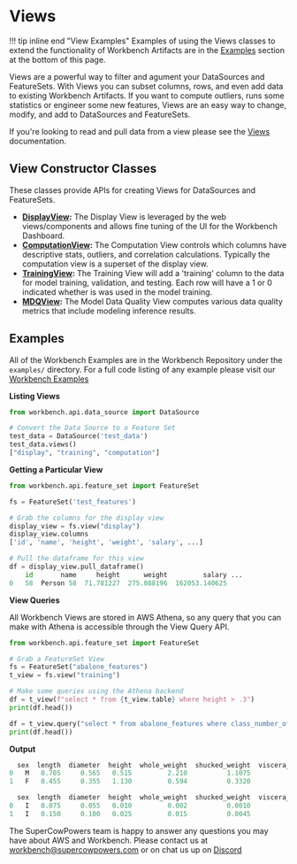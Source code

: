 # Views
!!! tip inline end "View Examples"
    Examples of using the Views classes to extend the functionality of Workbench Artifacts are in the [Examples](#examples) section at the bottom of this page. 
    
Views are a powerful way to filter and agument your DataSources and FeatureSets. With Views you can subset columns, rows, and even add data to existing Workbench Artifacts. If you want to compute outliers, runs some statistics or engineer some new features, Views are an easy way to change, modify, and add to DataSources and FeatureSets.

If you're looking to read and pull data from a view please see the [Views](../../api_classes/views.md) documentation.

    
## View Constructor Classes

These classes provide APIs for creating Views for DataSources and FeatureSets.

- **[DisplayView](display_view.md):** The Display View is leveraged by the web views/components and allows fine tuning of the UI for the Workbench Dashboard.
- **[ComputationView](computation_view.md):** The Computation View controls which columns have descriptive stats, outliers, and correlation calculations. Typically the computation view is a superset of the display view.
- **[TrainingView](training_view.md):** The Training View will add a 'training' column to the data for model training, validation, and testing. Each row will have a 1 or 0 indicated whether is was used in the model training.
- **[MDQView](mdq_view.md):** The Model Data Quality View computes various data quality metrics that include modeling inference results.

## Examples
All of the Workbench Examples are in the Workbench Repository under the `examples/` directory. For a full code listing of any example please visit our [Workbench Examples](https://github.com/SuperCowPowers/workbench/blob/main/examples)

**Listing Views**

```py title="views.py"
from workbench.api.data_source import DataSource

# Convert the Data Source to a Feature Set
test_data = DataSource('test_data')
test_data.views()
["display", "training", "computation"]
```

**Getting a Particular View**

```py title="views.py"
from workbench.api.feature_set import FeatureSet

fs = FeatureSet('test_features')

# Grab the columns for the display view
display_view = fs.view("display")
display_view.columns
['id', 'name', 'height', 'weight', 'salary', ...]

# Pull the dataframe for this view
df = display_view.pull_dataframe()
	id       name     height      weight         salary	...
0   58  Person 58  71.781227  275.088196  162053.140625  
```

**View Queries**

All Workbench Views are stored in AWS Athena, so any query that you can make with Athena is accessible through the View Query API.

```py title="view_query.py"
from workbench.api.feature_set import FeatureSet

# Grab a FeatureSet View
fs = FeatureSet("abalone_features")
t_view = fs.view("training")

# Make some queries using the Athena backend
df = t_view(f"select * from {t_view.table} where height > .3")
print(df.head())

df = t_view.query("select * from abalone_features where class_number_of_rings < 3")
print(df.head())
```

**Output**

```python
  sex  length  diameter  height  whole_weight  shucked_weight  viscera_weight  shell_weight  class_number_of_rings
0   M   0.705     0.565   0.515         2.210          1.1075          0.4865        0.5120                     10
1   F   0.455     0.355   1.130         0.594          0.3320          0.1160        0.1335                      8

  sex  length  diameter  height  whole_weight  shucked_weight  viscera_weight  shell_weight  class_number_of_rings
0   I   0.075     0.055   0.010         0.002          0.0010          0.0005        0.0015                      1
1   I   0.150     0.100   0.025         0.015          0.0045          0.0040         0.0050                      2
```

The SuperCowPowers team is happy to answer any questions you may have about AWS and Workbench. Please contact us at [workbench@supercowpowers.com](mailto:workbench@supercowpowers.com) or on chat us up on [Discord](https://discord.gg/WHAJuz8sw8) 
